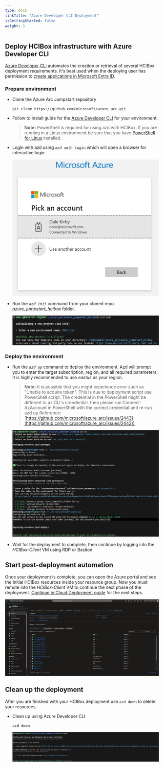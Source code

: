 ```yaml
---
type: docs
linkTitle: "Azure Developer CLI Deployment"
isGettingStarted: false
weight: 3
---
```


## Deploy HCIBox infrastructure with Azure Developer CLI

[Azure Developer CLI](https://learn.microsoft.com/azure/developer/azure-developer-cli/overview) automates the creation or retrieval of several HCIBox deployment requirements. It's best used when the deploying user has permission to [create applications in Microsoft Entra ID](https://learn.microsoft.com/entra/identity/role-based-access-control/permissions-reference#cloud-application-administrator).

### Prepare environment

- Clone the Azure Arc Jumpstart repository

  ```shell
  git clone https://github.com/microsoft/azure_arc.git
  ```

- Follow to install guide for the [Azure Developer CLI](https://learn.microsoft.com/azure/developer/azure-developer-cli/install-azd?tabs=winget-windows%2Cbrew-mac%2Cscript-linux&pivots=os-linux) for your environment.

  > **Note:** PowerShell is required for using azd with HCIBox. If you are running in a Linux environment be sure that you have [PowerShell for Linux](https://learn.microsoft.com/powershell/scripting/install/installing-powershell-on-linux?view=powershell-7.3) installed.

- Login with azd using *`azd auth login`* which will open a browser for interactive login.

  ![Screenshot showing azd auth login](./azd_auth_login.png)

- Run the *`azd init`* command from your cloned repo _*azure_jumpstart_hcibox*_ folder.
  
  ![Screenshot showing azd init](./azd_init.png)

### Deploy the environment

- Run the *`azd up`* command to deploy the environment. Azd will prompt you to enter the target subscription, region, and all required parameters. It is highly recommended to use _eastus_ as your region.
  > **Note:** It is possible that you might experience error such as "Unable to acquire token". This is due to deployment script use PowerShell script. The credential in the PowerShell might be different to az CLI's crendential. then please run Connect-AzAccount in PowerShell with the correct credential and re-run azd up.Reference: [https://github.com/microsoft/azure_arc/issues/2443](https://github.com/microsoft/azure_arc/issues/2443)) 
  
  ![Screenshot showing azd up](./azd_up.png)

- Wait for the deployment to complete, then continue by logging into the _HCIBox-Client_ VM using RDP or Bastion.

## Start post-deployment automation

Once your deployment is complete, you can open the Azure portal and see the initial HCIBox resources inside your resource group. Now you must remote into the _HCIBox-Client_ VM to continue the next phase of the deployment. [Continue in Cloud Deployment guide](/azure_jumpstart_hcibox/cloud_deployment) for the next steps.

  ![Screenshot showing all deployed resources in the resource group](./deployed_resources.png)

## Clean up the deployment

After you are finished with your HCIBox deployment use ```azd down``` to delete your resources.

- Clean up using Azure Developer CLI

  ```shell
  azd down
  ```

  ![Screenshot showing azd down](./azd_down.png)
